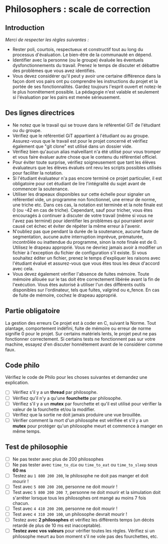 # Philosophers : scale de correction

## Introduction

*Merci de respecter les règles suivantes :*
* Rester poli, courtois, respectueux et constructif
tout au long du processus d'évaluation. Le bien-être de la communauté en dépend.
* Identifier avec la personne (ou le groupe) évaluée les éventuels dysfonctionnements du travail. Prenez le temps de discuter
et débattre des problèmes que vous avez identifiés.
* Vous devez considérer qu'il peut y avoir une certaine différence dans la façon dont vos pairs ont pu comprendre les instructions du projet et la portée de ses fonctionnalités. Gardez toujours l'esprit ouvert et notez-le le plus honnêtement possible. La pédagogie n'est valable et seulement si l'évaluation par les pairs est menée sérieusement.

## Des lignes directrices
* Ne notez que le travail qui se trouve dans le référentiel GiT de l'étudiant ou du groupe.
* Vérifiez que le référentiel GiT appartient à l'étudiant ou au groupe. Assurez-vous que le travail est pour le projet concerné et vérifiez également que "git clone" est utilisé dans un dossier vide.
* Vérifiez bien qu'aucun alias malveillant n'a été utilisé pour vous tromper et vous faire évaluer autre chose que le contenu du référentiel officiel.
* Pour éviter toute surprise, vérifiez soigneusement que tant les élèves évaluateurs que les élèves évalués ont revu les scripts possibles utilisés pour faciliter la notation.
* Si l'étudiant évaluateur n'a pas encore terminé ce projet particulier, il est obligatoire pour cet étudiant de lire l'intégralité du sujet avant de commencer la soutenance.
* Utiliser les drapeaux disponibles sur cette échelle pour signaler un référentiel vide, un programme non fonctionnel, une erreur de norme, une triche etc. Dans ces cas, la notation est terminée et la note finale est 0 (ou -42 en cas de triche). Cependant, sauf pour tricher, vous êtes
encouragés à continuer à discuter de votre travail (même si vous ne l'avez pas terminé) pour identifier les problèmes qui pourraient avoir causé
cet échec et éviter de répéter la même erreur à l'avenir.
* N'oubliez pas que pendant la durée de la soutenance, aucune faute de segmentation, aucune autre interruption imprévue, prématurée, incontrôlée ou inattendue du programme, sinon la note finale est de 0. Utilisez le drapeau approprié.
Vous ne devriez jamais avoir à modifier un fichier à l'exception du fichier de configuration s'il existe. Si vous souhaitez éditer un fichier, prenez le temps d'expliquer les raisons avec l'étudiant évalué et assurez-vous que vous êtes tous les deux d'accord avec cela.
* Vous devez également vérifier l'absence de fuites mémoire. Toute mémoire allouée sur le tas doit être correctement libérée avant la fin de l'exécution.
Vous êtes autorisé à utiliser l'un des différents outils disponibles sur l'ordinateur, tels que
fuites, valgrind ou e_fence. En cas de fuite de mémoire, cochez le drapeau approprié.

## Partie obligatoire
La gestion des erreurs
Ce projet est à coder en C, suivant la Norme.
Tout plantage, comportement indéfini, fuite de mémoire ou erreur de norme signifie 0 pour le projet.
Sur certains matériels lents, le projet peut ne pas fonctionner correctement.
Si certains tests ne fonctionnent pas sur votre machine, essayez d'en discuter honnêtement avant de le considérer comme faux.

## Code philo
Vérifiez le code de Philo pour les choses suivantes et demandez une explication.
- [ ] Vérifiez s'il y a un **thread** par philosophe.
- [ ] Vérifiez qu'il n'y a qu'une **fourchette** par philosophe.
- [ ] Vérifiez s'il y a un **mutex** par fourchette et qu'il est utilisé pour vérifier la valeur de la fourchette et/ou la modifier. 
- [ ] Vérifiez que la sortie ne doit jamais produire une vue brouillée.
- [ ] Vérifier comment la mort d'un philosophe est vérifiée et s'il y a un **mutex** pour protéger qu'un philosophe meurt et commence à manger en même temps.

## Test de philosophie
- [ ] Ne pas tester avec plus de 200 philosophes
- [ ] Ne pas tester avec ```time_to_die``` ou ```time_to_eat``` ou ```time_to_sleep``` sous **60 ms**
- [ ] Testez au ```1 800 200 200```, le philosophe ne doit pas manger et doit mourir !
- [ ] Test avec ```5 800 200 200```, personne ne doit mourir !
- [ ] Test avec ```5 800 200 200 7```, personne ne doit mourir et la simulation doit s'arrêter lorsque tous les philosophes ont mangé au moins 7 fois chacun.
- [ ] Test avec ```4 410 200 200```, personne ne doit mourir !
- [ ] Test avec ```4 310 200 100```, un philosophe devrait mourir !
- [ ] Testez avec **2 philosophes** et vérifiez les différents temps (un décès retardé de plus de 10 ms est inacceptable).
- [ ] **Testez avec vos valeurs** pour vérifier toutes les règles. Vérifiez si un philosophe meurt au bon moment s'il ne vole pas des fourchettes, etc.